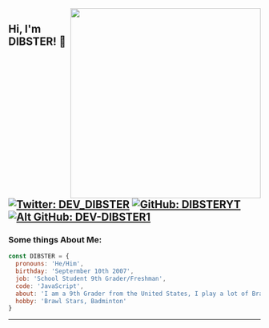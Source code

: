 <img src="https://github-readme-stats.vercel.app/api?username=DIBSTERYT&show_icons=true&theme=radical" align="right" width="380">
<h2> Hi, I'm DIBSTER! 👋</h2>


[![Twitter: DEV_DIBSTER](https://img.shields.io/twitter/follow/DEV_DIBSTER?style=social&olor=BLACK&)](https://twitter.com/DEV_DIBSTER)
[![GitHub: DIBSTERYT](https://img.shields.io/github/followers/DIBSTERYT?color=BLACK&style=social)](https://github.com/DIBSTERYT)
[![Alt GitHub: DEV-DIBSTER1](https://img.shields.io/github/followers/DEV-DIBSTER1?color=BLACK&style=social)](https://github.com/DEV-DIBSTER1)
---

### Some things About Me:

```js
const DIBSTER = {
  pronouns: 'He/Him',
  birthday: 'Septermber 10th 2007',
  job: 'School Student 9th Grader/Freshman',
  code: 'JavaScript',
  about: 'I am a 9th Grader from the United States, I play a lot of Brawl Stars and code Discord bots.',
  hobby: 'Brawl Stars, Badminton'
}
```
---
